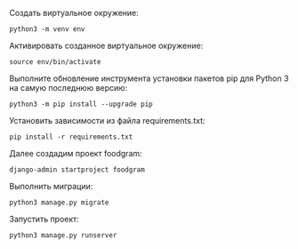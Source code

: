 Cоздать виртуальное окружение:
```
python3 -m venv env
```
Активировать созданное виртуальное окружение:
```
source env/bin/activate
```
Выполните обновление инструмента установки пакетов pip для Python 3 на самую последнюю версию:
```
python3 -m pip install --upgrade pip
```
Установить зависимости из файла requirements.txt:
```
pip install -r requirements.txt
```
Далее создадим проект foodgram:
```
django-admin startproject foodgram
```
Выполнить миграции:
```
python3 manage.py migrate
```
Запустить проект:
```
python3 manage.py runserver
```